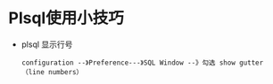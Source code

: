 # Plsql使用小技巧

* plsql 显示行号

  ```
  configuration --》Preference---》SQL Window --》勾选 show gutter （line numbers）
  ```

  

  